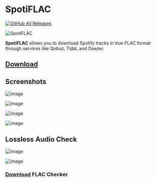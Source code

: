 # SpotiFLAC

[![GitHub All Releases](https://img.shields.io/github/downloads/afkarxyz/SpotiFLAC/total?style=for-the-badge)](https://github.com/afkarxyz/SpotiFLAC/releases)

![SpotiFLAC](https://github.com/user-attachments/assets/b4c4f403-edbd-4a71-b74b-c7d433d47d06)

**SpotiFLAC** allows you to download Spotify tracks in true FLAC format through services like Qobuz, Tidal, and Deezer.

## [Download](https://github.com/afkarxyz/SpotiFLAC/releases/download/v4.6/SpotiFLAC.exe)

## Screenshots

![image](https://github.com/user-attachments/assets/180b8322-ce2d-4842-a5dd-ac4d7b7a5efa)

![image](https://github.com/user-attachments/assets/3f84d53b-2da1-4488-986c-772b82832f2d)

![image](https://github.com/user-attachments/assets/f604dc04-4ee6-4084-b314-0be7cd5d7ef9)

![image](https://github.com/user-attachments/assets/40264f32-f2cf-4e91-b09d-fb628d9771f7)

## Lossless Audio Check

![image](https://github.com/user-attachments/assets/d63b422d-0ea3-4307-850f-96c99d7eaa9a)

![image](https://github.com/user-attachments/assets/7649e6e1-d5d1-49b3-b83f-965d44651d05)

### [Download](https://github.com/afkarxyz/SpotiFLAC/releases/download/v0/FLAC-Checker.zip) FLAC Checker
